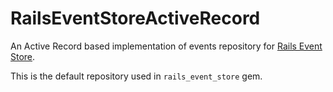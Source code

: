 # RailsEventStoreActiveRecord

 An Active Record based implementation of events repository for [Rails Event Store](https://github.com/RailsEventStore/rails_event_store).

This is the default repository used in `rails_event_store` gem.
